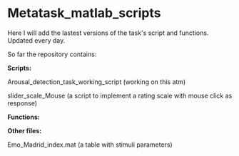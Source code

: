 # Metatask_matlab_scripts
Here I will add the lastest versions of the task's script and functions. Updated every day.

So far the repository contains:


**Scripts:**

Arousal_detection_task_working_script (working on this atm)

slider_scale_Mouse (a script to implement a rating scale with mouse click as response)


**Functions:**



**Other files:**

Emo_Madrid_index.mat (a table with stimuli parameters)

